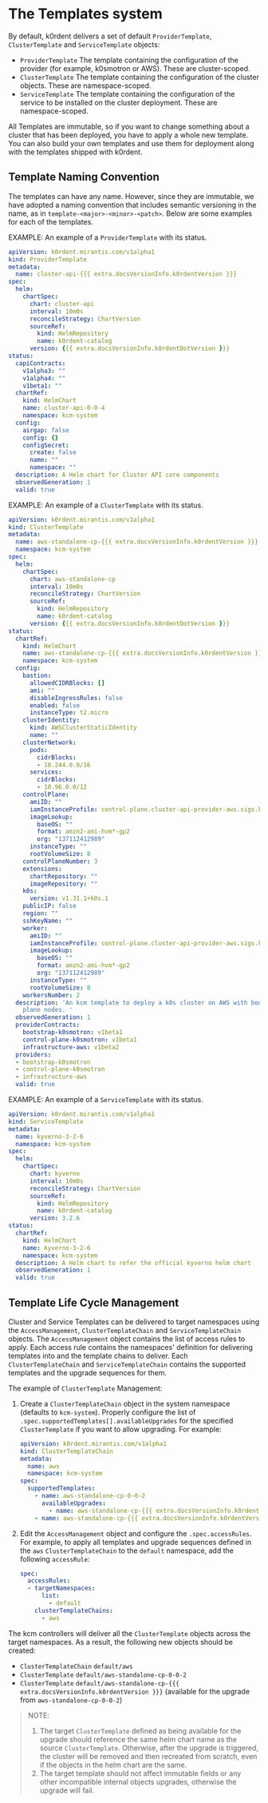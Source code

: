 # The Templates system

By default, k0rdent delivers a set of default `ProviderTemplate`, `ClusterTemplate` and `ServiceTemplate` objects:

* `ProviderTemplate`
   The template containing the configuration of the provider (for example, k0smotron or AWS). These are cluster-scoped.
* `ClusterTemplate`
   The template containing the configuration of the cluster objects. These are namespace-scoped.
* `ServiceTemplate`
   The template containing the configuration of the service to be installed on the cluster deployment. These are namespace-scoped.

All Templates are immutable, so if you want to change something about a cluster that has been deployed, you have to
apply a whole new template. You can also build your own templates and use them for deployment along with the
templates shipped with k0rdent.

## Template Naming Convention

The templates can have any name. However, since they are immutable, we have adopted a naming convention that includes semantic versioning in the name, as in `template-<major>-<minor>-<patch>`. Below are some examples for each of the templates.

EXAMPLE: An example of a `ProviderTemplate` with its status.
```yaml
apiVersion: k0rdent.mirantis.com/v1alpha1
kind: ProviderTemplate
metadata:
  name: cluster-api-{{{ extra.docsVersionInfo.k0rdentVersion }}}
spec:
  helm:
    chartSpec:
      chart: cluster-api
      interval: 10m0s
      reconcileStrategy: ChartVersion
      sourceRef:
        kind: HelmRepository
        name: k0rdent-catalog
      version: {{{ extra.docsVersionInfo.k0rdentDotVersion }}}
status:
  capiContracts:
    v1alpha3: ""
    v1alpha4: ""
    v1beta1: ""
  chartRef:
    kind: HelmChart
    name: cluster-api-0-0-4
    namespace: kcm-system
  config:
    airgap: false
    config: {}
    configSecret:
      create: false
      name: ""
      namespace: ""
  description: A Helm chart for Cluster API core components
  observedGeneration: 1
  valid: true
```

EXAMPLE: An example of a `ClusterTemplate` with its status.
```yaml
apiVersion: k0rdent.mirantis.com/v1alpha1
kind: ClusterTemplate
metadata:
  name: aws-standalone-cp-{{{ extra.docsVersionInfo.k0rdentVersion }}}
  namespace: kcm-system
spec:
  helm:
    chartSpec:
      chart: aws-standalone-cp
      interval: 10m0s
      reconcileStrategy: ChartVersion
      sourceRef:
        kind: HelmRepository
        name: k0rdent-catalog
      version: {{{ extra.docsVersionInfo.k0rdentDotVersion }}}
status:
  chartRef:
    kind: HelmChart
    name: aws-standalone-cp-{{{ extra.docsVersionInfo.k0rdentVersion }}}
    namespace: kcm-system
  config:
    bastion:
      allowedCIDRBlocks: []
      ami: ""
      disableIngressRules: false
      enabled: false
      instanceType: t2.micro
    clusterIdentity:
      kind: AWSClusterStaticIdentity
      name: ""
    clusterNetwork:
      pods:
        cidrBlocks:
        - 10.244.0.0/16
      services:
        cidrBlocks:
        - 10.96.0.0/12
    controlPlane:
      amiID: ""
      iamInstanceProfile: control-plane.cluster-api-provider-aws.sigs.k8s.io
      imageLookup:
        baseOS: ""
        format: amzn2-ami-hvm*-gp2
        org: "137112412989"
      instanceType: ""
      rootVolumeSize: 8
    controlPlaneNumber: 3
    extensions:
      chartRepository: ""
      imageRepository: ""
    k0s:
      version: v1.31.1+k0s.1
    publicIP: false
    region: ""
    sshKeyName: ""
    worker:
      amiID: ""
      iamInstanceProfile: control-plane.cluster-api-provider-aws.sigs.k8s.io
      imageLookup:
        baseOS: ""
        format: amzn2-ami-hvm*-gp2
        org: "137112412989"
      instanceType: ""
      rootVolumeSize: 8
    workersNumber: 2
  description: 'An kcm template to deploy a k0s cluster on AWS with bootstrapped control
    plane nodes. '
  observedGeneration: 1
  providerContracts:
    bootstrap-k0smotron: v1beta1
    control-plane-k0smotron: v1beta1
    infrastructure-aws: v1beta2
  providers:
  - bootstrap-k0smotron
  - control-plane-k0smotron
  - infrastructure-aws
  valid: true
```

EXAMPLE: An example of a `ServiceTemplate` with its status.
```yaml
apiVersion: k0rdent.mirantis.com/v1alpha1
kind: ServiceTemplate
metadata:
  name: kyverno-3-2-6
  namespace: kcm-system
spec:
  helm:
    chartSpec:
      chart: kyverno
      interval: 10m0s
      reconcileStrategy: ChartVersion
      sourceRef:
        kind: HelmRepository
        name: k0rdent-catalog
      version: 3.2.6
status:
  chartRef:
    kind: HelmChart
    name: kyverno-3-2-6
    namespace: kcm-system
  description: A Helm chart to refer the official kyverno helm chart
  observedGeneration: 1
  valid: true
```

## Template Life Cycle Management

Cluster and Service Templates can be delivered to target namespaces using the `AccessManagement`,
`ClusterTemplateChain` and `ServiceTemplateChain` objects. The `AccessManagement` object contains the list of
access rules to apply. Each access rule contains the namespaces' definition for delivering templates into and
the template chains to deliver. Each `ClusterTemplateChain` and `ServiceTemplateChain` contains the supported templates
and the upgrade sequences for them.

The example of `ClusterTemplate` Management:

1. Create a `ClusterTemplateChain` object in the system namespace (defaults to `kcm-system`). Properly configure
    the list of `.spec.supportedTemplates[].availableUpgrades` for the specified `ClusterTemplate` if you want to
    allow upgrading. For example:

    ```yaml
    apiVersion: k0rdent.mirantis.com/v1alpha1
    kind: ClusterTemplateChain
    metadata:
      name: aws
      namespace: kcm-system
    spec:
      supportedTemplates:
        - name: aws-standalone-cp-0-0-2
          availableUpgrades:
            - name: aws-standalone-cp-{{{ extra.docsVersionInfo.k0rdentVersion }}}
        - name: aws-standalone-cp-{{{ extra.docsVersionInfo.k0rdentVersion }}}
    ```

2. Edit the `AccessManagement` object and configure the `.spec.accessRules`.
    For example, to apply all templates and upgrade sequences defined in the `aws` `ClusterTemplateChain` to the
    `default` namespace, add the following `accessRule`:

    ```yaml
    spec:
      accessRules:
      - targetNamespaces:
          list:
            - default
        clusterTemplateChains:
          - aws
    ```

The kcm controllers will deliver all the `ClusterTemplate` objects across the target namespaces.
As a result, the following new objects should be created:

* `ClusterTemplateChain` `default/aws`
* `ClusterTemplate` `default/aws-standalone-cp-0-0-2`
* `ClusterTemplate` `default/aws-standalone-cp-{{{ extra.docsVersionInfo.k0rdentVersion }}}` (available for the upgrade from `aws-standalone-cp-0-0-2`)

> NOTE:
> 1. The target `ClusterTemplate` defined as being available for the upgrade should reference the same helm chart name
> as the source `ClusterTemplate`. Otherwise, after the upgrade is triggered, the cluster will be removed and then
> recreated from scratch, even if the objects in the helm chart are the same.
> 2. The target template should not affect immutable fields or any other incompatible internal objects upgrades,
> otherwise the upgrade will fail.


